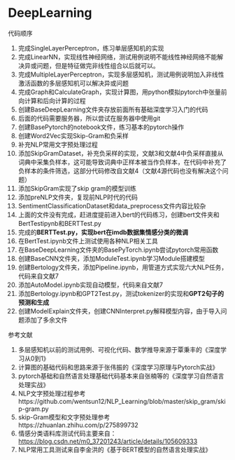 # DeepLearning
代码顺序
1. 完成SingleLayerPerceptron，练习单层感知机的实现
2. 完成LinearNN，实现线性神经网络，测试用例说明不能线性神经网络不能解决异或问题，但是特征做完非线性组合以后就可以。
3. 完成MultipleLayerPerceptron，实现多层感知机，测试用例说明加入非线性激活函数的多层感知机可以解决异或问题
4. 完成Graph和CalculateGraph，实现计算图，用python模拟pytorch中张量前向计算和后向计算的过程
5. 创建BaseDeepLearning文件夹存放前面所有基础深度学习入门的代码
6. 后面的代码需要服务器，所以尝试在服务器中使用git
7. 创建BasePytorch的notebook文件，练习基本的pytorch操作
8. 创建Word2Vec实现Skip-Gram和负采样
9. 补充NLP常用文字预处理过程
10. 添加SkipGramDataset，补充负采样的实现，文献3和文献4中负采样直接从词典中采集负样本，这可能导致词典中正样本被当作负样本，在代码中补充了负样本的条件筛选，这部分代码修改自文献4（文献4源代码也没有解决这个问题）
11. 添加SkipGram实现了skip gram的模型训练
12. 添加preNLP文件夹，复现前NLP时代的代码
13. SentimentClassificationDataset和data_preprocess文件内容比较杂
14. 上面的文件没有完成，赶进度提前进入bert的代码练习，创建bert文件夹和BertTestipynb和BERTTest.py
15. 完成的**BERTTest.py，实现bert在imdb数据集情感分类的微调**
16. 在BertTest.ipynb文件上测试使用各种NLP相关工具
17. 在BaseDeepLearning文件夹的BasePyTorch.ipynb尝试pytorch常用函数
18. 创建BaseCNN文件夹，添加ModuleTest.ipynb学习Module搭建模型
19. 创建Bertology文件夹，添加Pipeline.ipynb，用管道方式实现六大NLP任务，代码来自文献7
20. 添加AutoModel.ipynb实现自动模型，代码来自文献7
21. 添加Bertology.ipynb和GPT2Test.py，测试tokenizer的实现和**GPT2句子的预测和生成**
22. 创建ModelExplain文件夹，创建CNNInterpret.py解释模型内容，由于导入问题添加了多余文件

参考文献
1. 多层感知机以前的测试用例、可视化代码、数学推导来源于覃秉丰的《深度学习从0到1》
2. 计算图的基础代码和思路来源于张伟振的《深度学习原理与Pytorch实战》
3. pytorch基础和自然语言处理基础代码基本来自张楠等的《深度学习自然语言处理实战》
4. NLP文字预处理过程参考https://github.com/wentsun12/NLP_Learning/blob/master/skip_gram/skip-gram.py
5. skip-Gram模型和文字预处理参考https://zhuanlan.zhihu.com/p/275899732
6. 情感分类语料库测试代码主要来自：https://blog.csdn.net/m0_37201243/article/details/105609333
7. NLP常用工具测试来自李金洪的《基于BERT模型的自然语言处理实战》